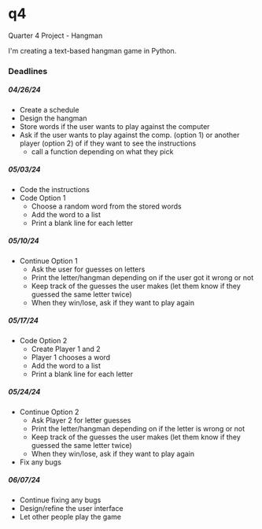 # q4
<p>Quarter 4 Project - Hangman</p>
<p>I'm creating a text-based hangman game in Python.</p>

### Deadlines

##### 04/26/24
- Create a schedule
- Design the hangman
- Store words if the user wants to play against the computer
- Ask if the user wants to play against the comp. (option 1) or another player (option 2) of if they want to see the instructions
    - call a function depending on what they pick

##### 05/03/24
- Code the instructions
- Code Option 1
    - Choose a random word from the stored words
    - Add the word to a list
    - Print a blank line for each letter

##### 05/10/24
- Continue Option 1
    - Ask the user for guesses on letters
    - Print the letter/hangman depending on if the user got it wrong or not
    - Keep track of the guesses the user makes (let them know if they guessed the same letter twice)
    - When they win/lose, ask if they want to play again
 
##### 05/17/24
- Code Option 2
    - Create Player 1 and 2
    - Player 1 chooses a word
    - Add the word to a list
    - Print a blank line for each letter

##### 05/24/24
- Continue Option 2
    - Ask Player 2 for letter guesses
    - Print the letter/hangman depending on if the letter is wrong or not
    - Keep track of the guesses the user makes (let them know if they guessed the same letter twice)
    - When they win/lose, ask if they want to play again
- Fix any bugs

##### 06/07/24
- Continue fixing any bugs
- Design/refine the user interface
- Let other people play the game

